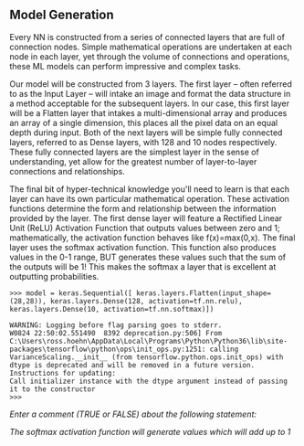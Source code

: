 ## Model Generation
Every NN is constructed from a series of connected layers that are full of connection nodes. Simple mathematical operations are undertaken at each node in each layer, yet through the volume of connections and operations, these ML models can perform impressive and complex tasks. 

Our model will be constructed from 3 layers. The first layer – often referred to as the Input Layer – will intake an image and format the data structure in a method acceptable for the subsequent layers.  In our case, this first layer will be a Flatten layer that intakes a multi-dimensional array and produces an array of a single dimension, this places all the pixel data on an equal depth during input. Both of the next layers will be simple fully connected layers, referred to as Dense layers, with 128 and 10 nodes respectively. These fully connected layers are the simplest layer in the sense of understanding, yet allow for the greatest number of layer-to-layer connections and relationships.

The final bit of hyper-technical knowledge you'll need to learn is that each layer can have its own particular mathematical operation. These activation functions determine the form and relationship between the information provided by the layer. The first dense layer will feature a Rectified Linear Unit (ReLU) Activation Function that outputs values between zero and 1; mathematically, the activation function behaves like f(x)=max(0,x). The final layer uses the softmax activation function. This function also produces values in the 0-1 range, BUT generates these values such that the sum of the outputs will be 1!  This makes the softmax a layer that is excellent at outputting probabilities.
```console
>>> model = keras.Sequential([ keras.layers.Flatten(input_shape=(28,28)), keras.layers.Dense(128, activation=tf.nn.relu), keras.layers.Dense(10, activation=tf.nn.softmax)])

WARNING: Logging before flag parsing goes to stderr.
W0824 22:50:02.551490  8392 deprecation.py:506] From C:\Users\ross.hoehn\AppData\Local\Programs\Python\Python36\lib\site-packages\tensorflow\python\ops\init_ops.py:1251: calling VarianceScaling.__init__ (from tensorflow.python.ops.init_ops) with dtype is deprecated and will be removed in a future version.
Instructions for updating:
Call initializer instance with the dtype argument instead of passing it to the constructor
>>>
```

*Enter a comment (TRUE or FALSE) about the following statement:*

_The softmax activation function will generate values which will add up to 1_
